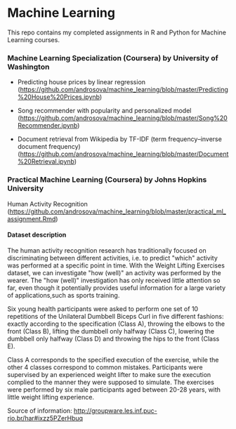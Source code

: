 # Machine Learning

This repo contains my completed assignments in R and Python for Machine Learning courses.

### Machine Learning Specialization (Coursera) by University of Washington

- Predicting house prices by linear regression (https://github.com/androsova/machine_learning/blob/master/Predicting%20House%20Prices.ipynb)

- Song recommender with popularity and personalized model (https://github.com/androsova/machine_learning/blob/master/Song%20Recommender.ipynb)

- Document retrieval from Wikipedia by TF-IDF (term frequency–inverse document frequency) (https://github.com/androsova/machine_learning/blob/master/Document%20Retrieval.ipynb)

### Practical Machine Learning (Coursera) by Johns Hopkins University

Human Activity Recognition (https://github.com/androsova/machine_learning/blob/master/practical_ml_assignment.Rmd)

#### Dataset description

The human activity recognition research has traditionally focused on discriminating between different activities, i.e. to predict "which" activity was performed at a specific point in time. With the Weight Lifting Exercises dataset, we can investigate "how (well)" an activity was performed by the wearer. The "how (well)" investigation has only received little attention so far, even though it potentially provides useful information for a large variety of applications,such as sports training.

Six young health participants were asked to perform one set of 10 repetitions of the Unilateral Dumbbell Biceps Curl in five different fashions: exactly according to the specification (Class A), throwing the elbows to the front (Class B), lifting the dumbbell only halfway (Class C), lowering the dumbbell only halfway (Class D) and throwing the hips to the front (Class E).

Class A corresponds to the specified execution of the exercise, while the other 4 classes correspond to common mistakes. Participants were supervised by an experienced weight lifter to make sure the execution complied to the manner they were supposed to simulate. The exercises were performed by six male participants aged between 20-28 years, with little weight lifting experience.

Source of information: http://groupware.les.inf.puc-rio.br/har#ixzz5PZerHbuq
